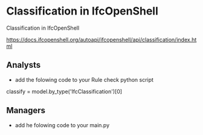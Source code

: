 # Classification in IfcOpenShell

Classification in IfcOpenShell

https://docs.ifcopenshell.org/autoapi/ifcopenshell/api/classification/index.html

## Analysts
* add the folowing code to your Rule check python script

classify = model.by_type('IfcClassification')[0]

## Managers
* add he folowing code to your main.py


